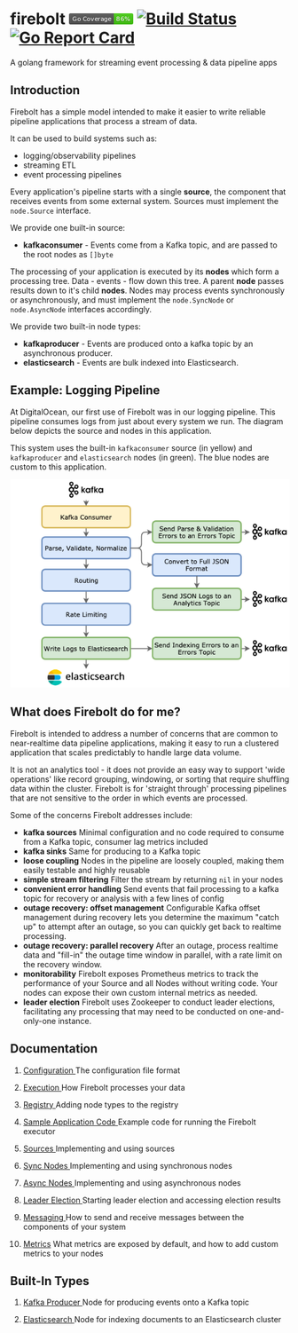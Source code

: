 # firebolt ![Code Coverage Badge by Gopherbadger](coverage_badge.png)  [![Build Status](https://travis-ci.org/digitalocean/firebolt.svg?branch=master)](https://travis-ci.org/digitalocean/firebolt)  [![Go Report Card](https://goreportcard.com/badge/digitalocean/firebolt)](https://goreportcard.com/report/digitalocean/firebolt)
A golang framework for streaming event processing & data pipeline apps

## Introduction
Firebolt has a simple model intended to make it easier to write reliable pipeline applications that process a stream of data.

It can be used to build systems such as:
* logging/observability pipelines
* streaming ETL
* event processing pipelines

Every application's pipeline starts with a single **source**, the component that receives events from some external system.  Sources 
must implement the `node.Source` interface.

We provide one built-in source:

 * **kafkaconsumer** - Events come from a Kafka topic, and are passed to the root nodes as `[]byte`

The processing of your application is executed by its **nodes** which form a processing tree.  Data - events - flow down
this tree.   A parent **node** passes results down to it's child **nodes**.  Nodes may process events synchronously or
asynchronously, and must implement the `node.SyncNode` or `node.AsyncNode` interfaces accordingly.

We provide two built-in node types:

 * **kafkaproducer** - Events are produced onto a kafka topic by an asynchronous producer.
 * **elasticsearch** - Events are bulk indexed into Elasticsearch.

## Example: Logging Pipeline
At DigitalOcean, our first use of Firebolt was in our logging pipeline. This pipeline consumes logs from just about
every system we run.   The diagram below depicts the source and nodes in this application.

This system uses the built-in `kafkaconsumer` source (in yellow) and `kafkaproducer` and `elasticsearch` nodes (in green).
The blue nodes are custom to this application.

   ![Logging Pipeline Node Diagram](docs/logging-nodes.png)   

## What does Firebolt do for me?

Firebolt is intended to address a number of concerns that are common to near-realtime data pipeline applications, making it easy
to run a clustered application that scales predictably to handle large data volume.

It is not an analytics tool - it does not provide an easy way to support 'wide operations' like record grouping, windowing, 
or sorting that require shuffling data within the cluster.   Firebolt is for 'straight through' processing pipelines that are
not sensitive to the order in which events are processed.

Some of the concerns Firebolt addresses include:
 * **kafka sources** Minimal configuration and no code required to consume from a Kafka topic, consumer lag metrics included
 * **kafka sinks** Same for producing to a Kafka topic
 * **loose coupling** Nodes in the pipeline are loosely coupled, making them easily testable and highly reusable
 * **simple stream filtering** Filter the stream by returning `nil` in your nodes
 * **convenient error handling** Send events that fail processing to a kafka topic for recovery or analysis with a few lines of config 
 * **outage recovery: offset management** Configurable Kafka offset management during recovery lets you determine the maximum "catch up" to attempt after an outage, so you can quickly get back to realtime processing.
 * **outage recovery: parallel recovery** After an outage, process realtime data and "fill-in" the outage time window in parallel, with a rate limit on the recovery window.
 * **monitorability** Firebolt exposes Prometheus metrics to track the performance of your Source and all Nodes without writing code.  Your nodes can expose their own custom internal metrics as needed.
 * **leader election** Firebolt uses Zookeeper to conduct leader elections, facilitating any processing that may need to be conducted on one-and-only-one instance.


## Documentation

1. [Configuration ](docs/config.md) The configuration file format

1. [Execution ](docs/executor.md) How Firebolt processes your data

1. [Registry ](docs/registry.md) Adding node types to the registry

1. [Sample Application Code ](docs/application.md)  Example code for running the Firebolt executor

1. [Sources ](docs/sources.md) Implementing and using sources

1. [Sync Nodes ](docs/sync-nodes.md) Implementing and using synchronous nodes

1. [Async Nodes ](docs/async-nodes.md) Implementing and using asynchronous nodes

1. [Leader Election ](docs/leader-election.md) Starting leader election and accessing election results

1. [Messaging ](docs/messaging.md) How to send and receive messages between the components of your system

1. [Metrics](docs/metrics.md) What metrics are exposed by default, and how to add custom metrics to your nodes


## Built-In Types

1. [Kafka Producer ](docs/node-kafkaproducer.md) Node for producing events onto a Kafka topic

1. [Elasticsearch ](docs/node-elasticsearch.md) Node for indexing documents to an Elasticsearch cluster
